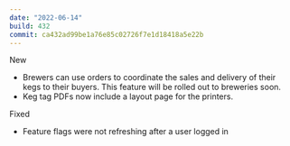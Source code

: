 ```yaml
---
date: "2022-06-14"
build: 432
commit: ca432ad99be1a76e85c02726f7e1d18418a5e22b
---
```


New
- Brewers can use orders to coordinate the sales and delivery of their kegs to their buyers. This feature will be rolled out to breweries soon.
- Keg tag PDFs now include a layout page for the printers.

Fixed
- Feature flags were not refreshing after a user logged in
